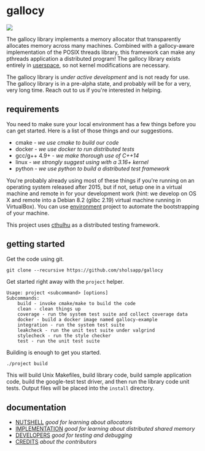 # gallocy

<a href="https://travis-ci.org/sholsapp/gallocy">
<img src='https://img.shields.io/travis/sholsapp/gallocy/master.svg?style=flat-square' />
</a>

The gallocy library implements a memory allocator that transparently allocates
memory across many machines. Combined with a gallocy-aware implementation of
the POSIX threads library, this framework can make any pthreads application a
distributed program! The gallocy library exists entirely in
[userspace](http://www.linfo.org/user_space.html), so not kernel modifications
are necessary.

The gallocy library is *under active development* and is not ready for use. The
gallocy library is in a pre-alpha state, and probably will be for a very, very
long time. Reach out to us if you're interested in helping.

## requirements

You need to make sure your local environment has a few things before you can
get started. Here is a list of those things and our suggestions.

- cmake - *we use cmake to build our code*
- docker - *we use docker to run distributed tests*
- gcc/g++ 4.9+ - *we make thorough use of C++14*
- linux - *we strongly suggest using with a 3.16+ kernel*
- python - *we use python to build a distributed test framework*

You're probably already using most of these things if you're running on an
operating system released after 2015, but if not, setup one in a virtual
machine and remote in for your development work (hint: we develop on OS X and
remote into a Debian 8.2 (glibc 2.19) virtual machine running in VirtualBox).
You can use [environment](https://github.com/corelabsio/environment) project to
automate the bootstrapping of your machine.

This project uses [cthulhu](https://github.com/sholsapp/cthulhu) as a
distributed testing framework.

## getting started

Get the code using git.

```
git clone --recursive https://github.com/sholsapp/gallocy
```

Get started right away with the `project` helper.

```
Usage: project <subcommand> [options]
Subcommands:
    build - invoke cmake/make to build the code
    clean - clean things up
    coverage - run the system test suite and collect coverage data
    docker - build a docker image named gallocy-example
    integration - run the system test suite
    leakcheck - run the unit test suite under valgrind
    stylecheck - run the style checker
    test - run the unit test suite
```

Building is enough to get you started.

```bash
./project build
```

This will build Unix Makefiles, build library code, build sample application
code, build the google-test test driver, and then run the library code unit
tests. Output files will be placed into the `install` directory.

## documentation

  - [NUTSHELL](./resources/NUTSHELL.md) *good for learning about allocators*
  - [IMPLEMENTATION](./resources/IMPLEMENTATION.md) *good for learning about distributed shared memory*
  - [DEVELOPERS](./resources/DEVELOPERS.md) *good for testing and debugging*
  - [CREDITS](./resources/CREDITS.md) *about the contributors*
